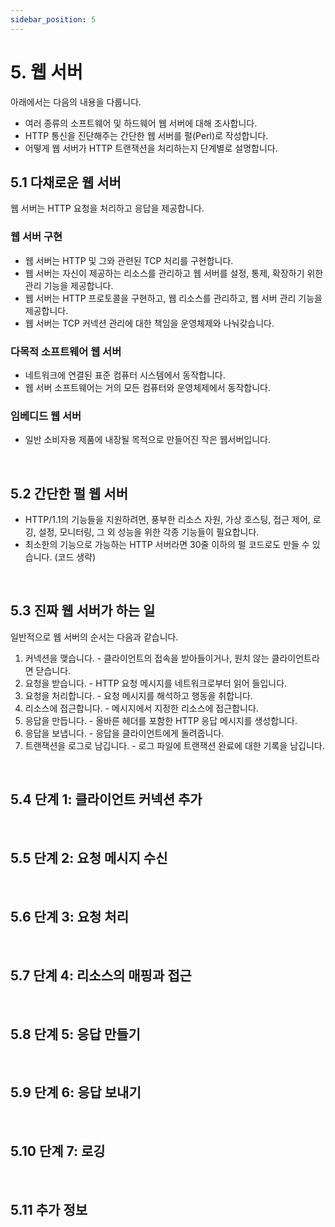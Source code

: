 ```yaml
---
sidebar_position: 5
---
```


# 5. 웹 서버

아래에서는 다음의 내용을 다룹니다.

- 여러 종류의 소프트웨어 및 하드웨어 웹 서버에 대해 조사합니다.
- HTTP 통신을 진단해주는 간단한 웹 서버를 펄(Perl)로 작성합니다.
- 어떻게 웹 서버가 HTTP 트랜잭션을 처리하는지 단계별로 설명합니다.

## 5.1 다채로운 웹 서버

웹 서버는 HTTP 요청을 처리하고 응답을 제공합니다.

### 웹 서버 구현

- 웹 서버는 HTTP 및 그와 관련된 TCP 처리를 구현합니다.
- 웹 서버는 자신이 제공하는 리소스를 관리하고 웹 서버를 설정, 통제, 확장하기 위한 관리 기능을 제공합니다.
- 웹 서버는 HTTP 프로토콜을 구현하고, 웹 리소스를 관리하고, 웹 서버 관리 기능을 제공합니다.
- 웹 서버는 TCP 커넥션 관리에 대한 책임을 운영체제와 나눠갖습니다.

### 다목적 소프트웨어 웹 서버

- 네트워크에 연결된 표준 컴퓨터 시스템에서 동작합니다.
- 웹 서버 소프트웨어는 거의 모든 컴퓨터와 운영체제에서 동작합니다.

### 임베디드 웹 서버

- 일반 소비자용 제품에 내장될 목적으로 만들어진 작은 웹서버입니다.

<br/>

## 5.2 간단한 펄 웹 서버

- HTTP/1.1의 기능들을 지원하려면, 풍부한 리소스 자원, 가상 호스팅, 접근 제어, 로깅, 설정, 모니터링, 그 외 성능을 위한 각종 기능들이 필요합니다.
- 최소한의 기능으로 가능하는 HTTP 서버라면 30줄 이하의 펄 코드로도 만들 수 있습니다. (코드 생략)

<br/>

## 5.3 진짜 웹 서버가 하는 일

일반적으로 웹 서버의 순서는 다음과 같습니다.

1. 커넥션을 맺습니다. - 클라이언트의 접속을 받아들이거나, 원치 않는 클라이언트라면 닫습니다.
2. 요청을 받습니다. - HTTP 요청 메시지를 네트워크로부터 읽어 들입니다.
3. 요청을 처리합니다. - 요청 메시지를 해석하고 행동을 취합니다.
4. 리소스에 접근합니다. - 메시지에서 지정한 리소스에 접근합니다.
5. 응답을 만듭니다. - 올바른 헤더를 포함한 HTTP 응답 메시지를 생성합니다.
6. 응답을 보냅니다. - 응답을 클라이언트에게 돌려줍니다.
7. 트랜잭션을 로그로 남깁니다. - 로그 파일에 트랜잭션 완료에 대한 기록을 남깁니다.

<br/>

## 5.4 단계 1: 클라이언트 커넥션 추가

<br/>

## 5.5 단계 2: 요청 메시지 수신

<br/>

## 5.6 단계 3: 요청 처리

<br/>

## 5.7 단계 4: 리소스의 매핑과 접근

<br/>

## 5.8 단계 5: 응답 만들기

<br/>

## 5.9 단계 6: 응답 보내기

<br/>

## 5.10 단계 7: 로깅

<br/>

## 5.11 추가 정보
